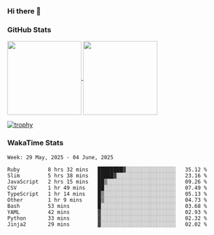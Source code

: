 ### Hi there 👋

### GitHub Stats

<a href="https://github.com/anuraghazra/github-readme-stats">
  <img align="center" height="170px" src="https://github-readme-stats.vercel.app/api/top-langs/?username=tksfjt1024&layout=compact&count_private=true&show_icons=true&show_icons=true&theme=graywhite" />
</a>
<a href="https://github.com/anuraghazra/github-readme-stats">
  <img align="center" height="170px" src="https://github-readme-stats.vercel.app/api?username=tksfjt1024&count_private=true&show_icons=true&show_icons=true&theme=graywhite" />
</a>

[![trophy](https://github-profile-trophy.vercel.app/?username=tksfjt1024)](https://github.com/ryo-ma/github-profile-trophy)

### WakaTime Stats

<!--START_SECTION:waka-->
```text
Week: 29 May, 2025 - 04 June, 2025

Ruby         8 hrs 32 mins   ████████▓░░░░░░░░░░░░░░░░   35.12 % 
Slim         5 hrs 38 mins   █████▓░░░░░░░░░░░░░░░░░░░   23.16 % 
JavaScript   2 hrs 15 mins   ██▒░░░░░░░░░░░░░░░░░░░░░░   09.26 % 
CSV          1 hr 49 mins    ██░░░░░░░░░░░░░░░░░░░░░░░   07.49 % 
TypeScript   1 hr 14 mins    █▒░░░░░░░░░░░░░░░░░░░░░░░   05.13 % 
Other        1 hr 9 mins     █▒░░░░░░░░░░░░░░░░░░░░░░░   04.73 % 
Bash         53 mins         █░░░░░░░░░░░░░░░░░░░░░░░░   03.68 % 
YAML         42 mins         ▓░░░░░░░░░░░░░░░░░░░░░░░░   02.93 % 
Python       33 mins         ▓░░░░░░░░░░░░░░░░░░░░░░░░   02.32 % 
Jinja2       29 mins         ▓░░░░░░░░░░░░░░░░░░░░░░░░   02.02 % 
```
<!--END_SECTION:waka-->
